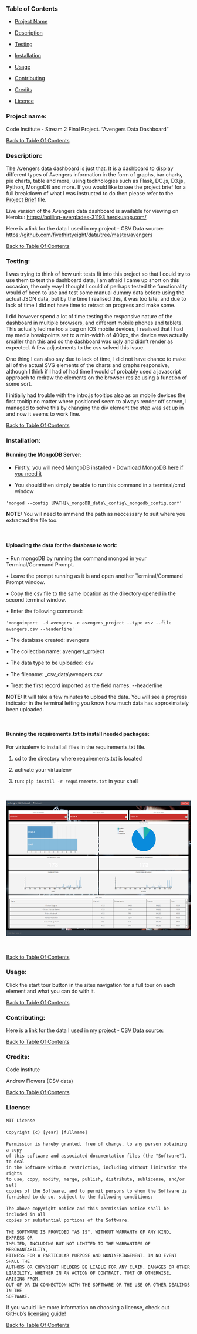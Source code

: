 ### **Table of Contents**

-   [Project Name](#project-name)

-   [Description](#description)

-   [Testing](#testing)

-   [Installation](#installation)

-   [Usage](#usage)

-   [Contributing](#contributing)

-   [Credits](#credits)

-   [Licence](#license)

### **Project name**:

Code Institute - Stream 2 Final Project. “Avengers Data Dashboard”

[Back to Table Of Contents](#table-of-contents)

### **Description**:

The Avengers data dashboard is just that. It is a dashboard to display different
types of Avengers information in the form of graphs, bar charts, pie charts,
table and more, using technologies such as Flask, DC.js, D3.js, Python, MongoDB
and more. If you would like to see the project brief for a full breakdown of
what I was instructed to do then please refer to the [Project
Brief](ProjectBrief.md) file.

Live version of the Avengers data dashboard is available for viewing on Heroku:
<https://boiling-everglades-31193.herokuapp.com/>

Here is a link for the data I used in my project - CSV Data source:
https://github.com/fivethirtyeight/data/tree/master/avengers

[Back to Table Of Contents](#table-of-contents)

### **Testing:**

I was trying to think of how unit tests fit into this project so that I could
try to use them to test the dashboard data, I am afraid I came up short on this
occasion, the only way I thought I could of perhaps tested the functionality
would of been to use and test some manual dummy data before using the actual
JSON data, but by the time I realised this, it was too late, and due to lack of
time I did not have time to retract on progress and make some.

I did however spend a lot of time testing the responsive nature of the dashboard
in multiple browsers, and different mobile phones and tablets. This actually led
me too a bug on IOS mobile devices, I realised that I had my media breakpoints
set to a min-width of 400px, the device was actually smaller than this and so
the dashboard was ugly and didn’t render as expected. A few adjustments to the
css solved this issue.

One thing I can also say due to lack of time, I did not have chance to make all
of the actual SVG elements of the charts and graphs responsive, although I think
if I had of had time I would of probably used a javascript approach to redraw
the elements on the browser resize using a function of some sort.

I initially had trouble with the intro.js tooltips also as on mobile devices the
first tooltip no matter where positioned seem to always render off screen, I
managed to solve this by changing the div element the step was set up in and now
it seems to work fine.

[Back to Table Of Contents](#table-of-contents)

### **Installation**:

#### Running the MongoDB Server:

-   Firstly, you will need MongoDB installed - [Download MongoDB here if you
    need it](https://www.mongodb.com/download-center?jmp=nav#community)

-   You should then simply be able to run this command in a terminal/cmd window

`'mongod --config [PATH]\_mongoDB_data\_config\_mongodb_config.conf'`

**NOTE:** You will need to ammend the path as neccessary to suit where you
extracted the file too.

 

#### Uploading the data for the database to work:

• Run mongoDB by running the command mongod in your Terminal/Command Prompt.

• Leave the prompt running as it is and open another Terminal/Command Prompt
window.

• Copy the csv file to the same location as the directory opened in the second
terminal window.

• Enter the following command:

`'mongoimport  -d avengers -c avengers_project --type csv --file avengers.csv
--headerline'`

• The database created: avengers

• The collection name: avengers_project

• The data type to be uploaded: csv

• The filename: \_csv_data\\avengers.csv

• Treat the first record imported as the field names: --headerline

**NOTE:** It will take a few minutes to upload the data. You will see a progress
indicator in the terminal letting you know how much data has approximately been
uploaded.

 

#### Running the requirements.txt to install needed packages:

For virtualenv to install all files in the requirements.txt file.

1.  cd to the directory where requirements.txt is located

2.  activate your virtualenv

3.  run: `pip install -r requirements.txt` in your shell

 

![](readme_img/dashboard.png)

 

[Back to Table Of Contents](#table-of-contents)

### **Usage**:

Click the start tour button in the sites navigation for a full tour on each
element and what you can do with it.

[Back to Table Of Contents](#table-of-contents)

### **Contributing**:

Here is a link for the data I used in my project - [CSV Data
source:](https://github.com/fivethirtyeight/data/tree/master/avengers)

[Back to Table Of Contents](#table-of-contents)

### **Credits**:

Code Institute

Andrew Flowers (CSV data)

[Back to Table Of Contents](#table-of-contents)

### **License**:

~~~~~~~~~~~~~~~~~~~~~~~~~~~~~~~~~~~~~~~~~~~~~~~~~~~~~~~~~~~~~~~~~~~~~~~~~~~~~~~~
MIT License

Copyright (c) [year] [fullname]

Permission is hereby granted, free of charge, to any person obtaining a copy
of this software and associated documentation files (the "Software"), to deal
in the Software without restriction, including without limitation the rights
to use, copy, modify, merge, publish, distribute, sublicense, and/or sell
copies of the Software, and to permit persons to whom the Software is
furnished to do so, subject to the following conditions:

The above copyright notice and this permission notice shall be included in all
copies or substantial portions of the Software.

THE SOFTWARE IS PROVIDED "AS IS", WITHOUT WARRANTY OF ANY KIND, EXPRESS OR
IMPLIED, INCLUDING BUT NOT LIMITED TO THE WARRANTIES OF MERCHANTABILITY,
FITNESS FOR A PARTICULAR PURPOSE AND NONINFRINGEMENT. IN NO EVENT SHALL THE
AUTHORS OR COPYRIGHT HOLDERS BE LIABLE FOR ANY CLAIM, DAMAGES OR OTHER
LIABILITY, WHETHER IN AN ACTION OF CONTRACT, TORT OR OTHERWISE, ARISING FROM,
OUT OF OR IN CONNECTION WITH THE SOFTWARE OR THE USE OR OTHER DEALINGS IN THE
SOFTWARE.
~~~~~~~~~~~~~~~~~~~~~~~~~~~~~~~~~~~~~~~~~~~~~~~~~~~~~~~~~~~~~~~~~~~~~~~~~~~~~~~~

If you would like more information on choosing a license, check out
GitHub’s [licensing guide](http://choosealicense.com/)!

[Back to Table Of Contents](#table-of-contents)

 
